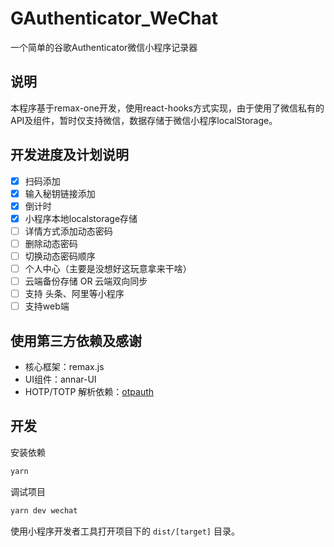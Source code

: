 # GAuthenticator_WeChat

一个简单的谷歌Authenticator微信小程序记录器

## 说明

本程序基于remax-one开发，使用react-hooks方式实现，由于使用了微信私有的API及组件，暂时仅支持微信，数据存储于微信小程序localStorage。

## 开发进度及计划说明
- [x] 扫码添加
- [x] 输入秘钥链接添加  
- [x] 倒计时
- [x] 小程序本地localstorage存储
- [ ] 详情方式添加动态密码
- [ ] 删除动态密码
- [ ] 切换动态密码顺序
- [ ] 个人中心（主要是没想好这玩意拿来干啥）
- [ ] 云端备份存储 OR 云端双向同步
- [ ] 支持 头条、阿里等小程序
- [ ] 支持web端

## 使用第三方依赖及感谢
- 核心框架：remax.js
- UI组件：annar-UI
- HOTP/TOTP 解析依赖：[otpauth](https://github.com/hectorm/otpauth)


## 开发

安装依赖

```bash
yarn 
```

调试项目

```bash
yarn dev wechat
```

使用小程序开发者工具打开项目下的 `dist/[target]` 目录。
